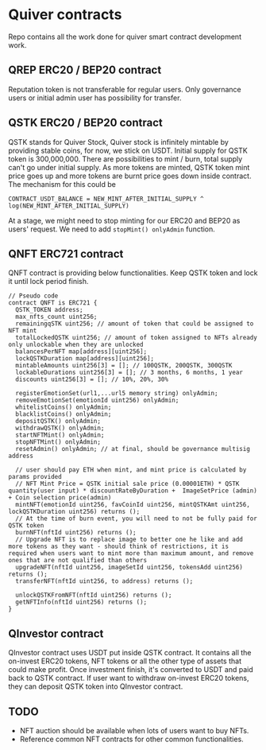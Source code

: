 # Quiver contracts

Repo contains all the work done for quiver smart contract development work.

## QREP ERC20 / BEP20 contract
Reputation token is not transferable for regular users.
Only governance users or initial admin user has possibility for transfer.

## QSTK ERC20 / BEP20 contract

QSTK stands for Quiver Stock, Quiver stock is infinitely mintable by providing stable coins, for now, we stick on USDT.
Initial supply for QSTK token is 300,000,000.
There are possibilities to mint / burn, total supply can't go under initial supply.
As more tokens are minted, QSTK token mint price goes up and more tokens are burnt price goes down inside contract. 
The mechanism for this could be 
```
CONTRACT_USDT_BALANCE = NEW_MINT_AFTER_INITIAL_SUPPLY ^ log(NEW_MINT_AFTER_INITIAL_SUPPLY)
```

At a stage, we might need to stop minting for our ERC20 and BEP20 as users' request. We need to add `stopMint() onlyAdmin` function.

## QNFT ERC721 contract

QNFT contract is providing below functionalities.
Keep QSTK token and lock it until lock period finish.
```sol
// Pseudo code
contract QNFT is ERC721 {
  QSTK_TOKEN address;
  max_nfts_count uint256;
  remainingqSTK uint256; // amount of token that could be assigned to NFT mint
  totalLockedQSTK uint256; // amount of token assigned to NFTs already only unlockable when they are unlocked
  balancesPerNFT map[address][uint256];
  lockQSTKDuration map[address][uint256];
  mintableAmounts uint256[3] = []; // 100QSTK, 200QSTK, 300QSTK
  lockableDurations uint256[3] = []; // 3 months, 6 months, 1 year
  discounts uint256[3] = []; // 10%, 20%, 30%
  
  registerEmotionSet(url1,...url5 memory string) onlyAdmin;
  removeEmotionSet(emotionId uint256) onlyAdmin;
  whitelistCoins() onlyAdmin;
  blacklistCoins() onlyAdmin;
  depositQSTK() onlyAdmin;
  withdrawQSTK() onlyAdmin;
  startNFTMint() onlyAdmin;
  stopNFTMint() onlyAdmin;
  resetAdmin() onlyAdmin; // at final, should be governance multisig address

  // user should pay ETH when mint, and mint price is calculated by params provided
  // NFT Mint Price = QSTK initial sale price (0.00001ETH) * QSTK quantity(user input) * discountRateByDuration +  ImageSetPrice (admin) + Coin selection price(admin)
  mintNFT(emotionId uint256, favCoinId uint256, mintQSTKAmt uint256, lockQSTKDuration uint256) returns ();
  // At the time of burn event, you will need to not be fully paid for QSTK token
  burnNFT(nftId uint256) returns ();
  // Upgrade NFT is to replace image to better one he like and add more tokens as they want - should think of restrictions, it is required when users want to mint more than maximum amount, and remove ones that are not qualified than others
  upgradeNFT(nftId uint256, imageSetId uint256, tokensAdd uint256) returns ();
  transferNFT(nftId uint256, to address) returns ();

  unlockQSTKFromNFT(nftId uint256) returns ();
  getNFTInfo(nftId uint256) returns ();
}
```

## QInvestor contract

QInvestor contract uses USDT put inside QSTK contract.
It contains all the on-invest ERC20 tokens, NFT tokens or all the other type of assets that could make profit.
Once investment finish, it's converted to USDT and paid back to QSTK contract.
If user want to withdraw on-invest ERC20 tokens, they can deposit QSTK token into QInvestor contract.

## TODO

- NFT auction should be available when lots of users want to buy NFTs.
- Reference common NFT contracts for other common functionalities.

